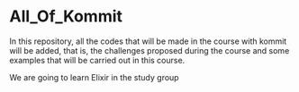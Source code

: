 # All_Of_Kommit

In this repository, all the codes that will be made in the course with kommit will be added, that is, the challenges proposed during the course and some examples that will be carried out in this course.

We are going to learn Elixir in the study group
